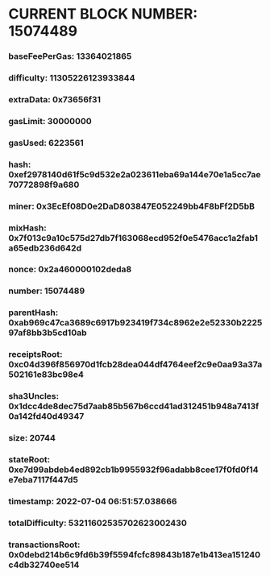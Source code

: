 # CURRENT BLOCK NUMBER: 15074489

### baseFeePerGas: 13364021865
### difficulty: 11305226123933844
### extraData: 0x73656f31
### gasLimit: 30000000
### gasUsed: 6223561
### hash: 0xef2978140d61f5c9d532e2a023611eba69a144e70e1a5cc7ae70772898f9a680
### miner: 0x3EcEf08D0e2DaD803847E052249bb4F8bFf2D5bB
### mixHash: 0x7f013c9a10c575d27db7f163068ecd952f0e5476acc1a2fab1a65edb236d642d
### nonce: 0x2a460000102deda8
### number: 15074489
### parentHash: 0xab969c47ca3689c6917b923419f734c8962e2e52330b222597af8bb3b5cd10ab
### receiptsRoot: 0xc04d396f856970d1fcb28dea044df4764eef2c9e0aa93a37a502161e83bc98e4
### sha3Uncles: 0x1dcc4de8dec75d7aab85b567b6ccd41ad312451b948a7413f0a142fd40d49347
### size: 20744
### stateRoot: 0xe7d99abdeb4ed892cb1b9955932f96adabb8cee17f0fd0f14e7eba7117f447d5
### timestamp: 2022-07-04 06:51:57.038666
### totalDifficulty: 53211602535702623002430
### transactionsRoot: 0x0debd214b6c9fd6b39f5594fcfc89843b187e1b413ea151240c4db32740ee514

